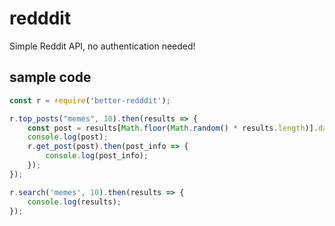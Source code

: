 # redddit
Simple Reddit API, no authentication needed!

## sample code

```js
const r = require('better-redddit');

r.top_posts("memes", 10).then(results => {
	const post = results[Math.floor(Math.random() * results.length)].data.permalink;
	console.log(post);
	r.get_post(post).then(post_info => {
		console.log(post_info);
	});
});

r.search('memes', 10).then(results => {
	console.log(results);
});
```